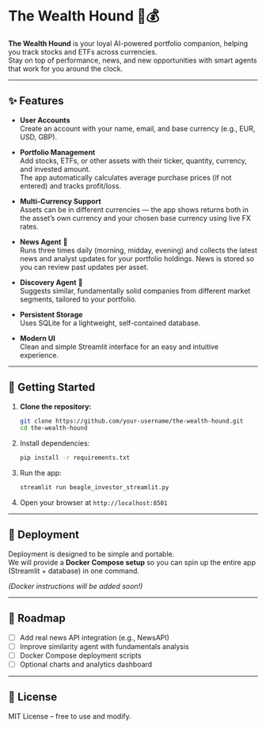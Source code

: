 # The Wealth Hound 🐶💰  

**The Wealth Hound** is your loyal AI-powered portfolio companion, helping you track stocks and ETFs across currencies.  
Stay on top of performance, news, and new opportunities with smart agents that work for you around the clock.  

---

## ✨ Features  

- **User Accounts**  
  Create an account with your name, email, and base currency (e.g., EUR, USD, GBP).  

- **Portfolio Management**  
  Add stocks, ETFs, or other assets with their ticker, quantity, currency, and invested amount.  
  The app automatically calculates average purchase prices (if not entered) and tracks profit/loss.  

- **Multi-Currency Support**  
  Assets can be in different currencies — the app shows returns both in the asset’s own currency and your chosen base currency using live FX rates.  

- **News Agent** 📰  
  Runs three times daily (morning, midday, evening) and collects the latest news and analyst updates for your portfolio holdings. News is stored so you can review past updates per asset.  

- **Discovery Agent** 🔎  
  Suggests similar, fundamentally solid companies from different market segments, tailored to your portfolio.  

- **Persistent Storage**  
  Uses SQLite for a lightweight, self-contained database.

- **Modern UI**  
  Clean and simple Streamlit interface for an easy and intuitive experience.  

---

## 🚀 Getting Started  

1. **Clone the repository:**  
   ```bash
   git clone https://github.com/your-username/the-wealth-hound.git
   cd the-wealth-hound
   ```
2. Install dependencies:
   ```bash
   pip install -r requirements.txt
   ```

3. Run the app:
   ```bash
   streamlit run beagle_investor_streamlit.py
   ```

4. Open your browser at `http://localhost:8501`

 ---

## 🐾 Deployment  

Deployment is designed to be simple and portable.  
We will provide a **Docker Compose setup** so you can spin up the entire app (Streamlit + database) in one command.  

*(Docker instructions will be added soon!)*  

---

## 📌 Roadmap  

- [ ] Add real news API integration (e.g., NewsAPI)  
- [ ] Improve similarity agent with fundamentals analysis  
- [ ] Docker Compose deployment scripts  
- [ ] Optional charts and analytics dashboard  

---

## 📄 License  

MIT License – free to use and modify. 
